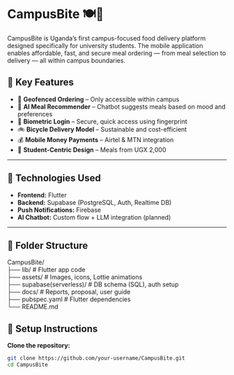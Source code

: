 # CampusBite 🍽️📱

CampusBite is Uganda’s first campus-focused food delivery platform designed specifically for university students. The mobile application enables affordable, fast, and secure meal ordering — from meal selection to delivery — all within campus boundaries.

## 🚀 Key Features

- 📍 **Geofenced Ordering** – Only accessible within campus
- 🤖 **AI Meal Recommender** – Chatbot suggests meals based on mood and preferences
- 🔐 **Biometric Login** – Secure, quick access using fingerprint
- 🚲 **Bicycle Delivery Model** – Sustainable and cost-efficient
- 💰 **Mobile Money Payments** – Airtel & MTN integration
- 🎒 **Student-Centric Design** – Meals from UGX 2,000

---

## 🧱 Technologies Used

- **Frontend:** Flutter  
- **Backend:** Supabase (PostgreSQL, Auth, Realtime DB)  
- **Push Notifications:** Firebase  
- **AI Chatbot:** Custom flow + LLM integration (planned)

---

## 📁 Folder Structure
CampusBite/<br>
├── lib/                    # Flutter app code <br>
├── assets/                 # Images, icons, Lottie animations <br>
├── supabase(serverless)/               # DB schema (SQL), auth setup <br>
├── docs/                   # Reports, proposal, user guide <br>
├── pubspec.yaml            # Flutter dependencies <br>
└── README.md

## 🔧 Setup Instructions

**Clone the repository:**
   ```bash
   git clone https://github.com/your-username/CampusBite.git
   cd CampusBite



